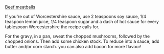 [Beef meatballs](https://www.jocooks.com/recipes/salisbury-steak-meatballs-with-gravy-and-mashed-potatoes/)

If you're out of Worcestershire sauce, use 2 teaspoons soy sauce, 1/4 teaspoon lemon juice, 1/4 teaspoon sugar and a dash of hot sauce for every tablespoon Worcestershire the recipe calls for.

For the gravy, in a pan, sweat the chopped mushrooms, followed by the chopped onions. Then add some chicken stock. To reduce into a sauce, add butter and/or corn starch. you can also add bacon for more flavour!
